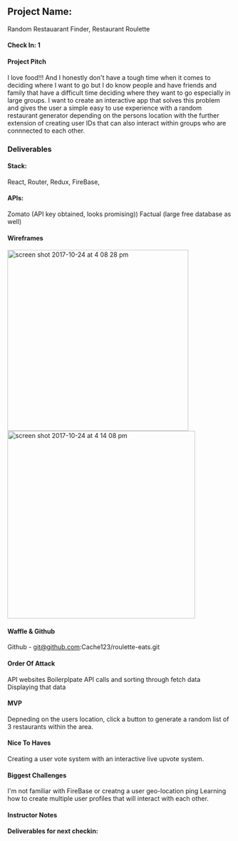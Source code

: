 ## Project Name: 
  Random Restauarant Finder, Restaurant Roulette

#### Check In: 1

#### Project Pitch 
  I love food!!! And I honestly don't have a tough time when it comes to deciding where I want to go but I do know people and have friends and family that have a difficult time deciding where they want to go especially in large groups. I want to create an interactive app that solves this problem and gives the user a simple easy to use experience with a random restaurant generator depending on the persons location with the further extension of creating user IDs that can also interact within groups who are connnected to each other.

### Deliverables

#### Stack:
  React, Router, Redux, FireBase,

#### APIs:
  Zomato (API key obtained, looks promising))
  Factual (large free database as well)

#### Wireframes
  
<img width="406" alt="screen shot 2017-10-24 at 4 08 28 pm" src="https://user-images.githubusercontent.com/28741948/31970950-1c24db60-b8d7-11e7-9b90-acb0292e3af0.png">

<img width="421" alt="screen shot 2017-10-24 at 4 14 08 pm" src="https://user-images.githubusercontent.com/28741948/31970961-2dcd8538-b8d7-11e7-88c0-02b6f29557ae.png">


#### Waffle & Github
  Github - git@github.com:Cache123/roulette-eats.git

#### Order Of Attack
  API websites
  Boilerplpate
  API calls and sorting through fetch data
  Displaying that data

#### MVP
  Depneding on the users location, click a button to generate a random list of 3 restaurants within the area. 

#### Nice To Haves
  Creating a user vote system with an interactive live upvote system.

#### Biggest Challenges
  I'm not familiar with FireBase or creatng a user geo-location ping
  Learning how to create multiple user profiles that will interact with each other.
  
#### Instructor Notes

#### Deliverables for next checkin:
